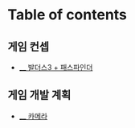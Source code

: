 # Table of contents

## 게임 컨셉

* [\_\_ 발더스3 + 패스파인더](README.md)

## 게임 개발 계획

* [\_\_ 카메라](undefined-1/__.md)
